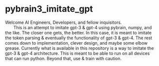 # pybrain3_imitate_gpt

Welcome AI Engineers, Developers, and fellow inquisitors.
<br>&nbsp;&nbsp;&nbsp;&nbsp;&nbsp;&nbsp; This is an attempt to imitate gpt-3 &amp; gpt-4 using pybrain, numpy, and the like. The closer one gets, the better. In this case, it is meant to imitate the token parsing & eventually the functionality of gpt-3 & gpt-4. The rest comes down to implementation, clever design, and maybe some elbow grease. Currently what is available in this repository is a way to imitate the gpt-3 & gpt-4 architecture. This is meant to be able to run on all devices that can run python. Beyond that, use & train with caution.
